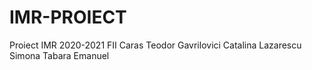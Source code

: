 # IMR-PROIECT
Proiect IMR 2020-2021 FII
Caras Teodor 
Gavrilovici Catalina
Lazarescu Simona
Tabara Emanuel
